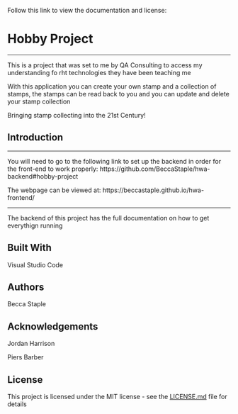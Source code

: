 Follow this link to view the documentation and license: 

<h1>Hobby Project</h1>
<hr>
<p>This is a project that was set to me by QA Consulting to access my understanding fo rht technologies they have been teaching me</p>
<p>With this application you can create your own stamp and a collection of stamps, the stamps can be read back to you and you can update and delete your stamp collection</p>

<p>Bringing stamp collecting into the 21st Century!</p>

<h2>Introduction</h2>
<hr>
<p>You will need to go to the following link to set up the backend in order for the front-end to work properly: https://github.com/BeccaStaple/hwa-backend#hobby-project</p>
<p>The webpage can be viewed at: https://beccastaple.github.io/hwa-frontend/</p>

<hr>
<p>The backend of this project has the full documentation on how to get everythign running</p>

<h2>Built With</h2>
<p>Visual Studio Code</p>

<h2>Authors</h2>
<p>Becca Staple</p>

<h2>Acknowledgements</h2>
<p>Jordan Harrison</p>
<p>Piers Barber</p>


<h2>License</h2>
<p>This project is licensed under the MIT license - see the <a href="https://github.com/BeccaStaple/hwa-frontend/blob/master/LICENSE.md" >LICENSE.md</a> file for details</p>